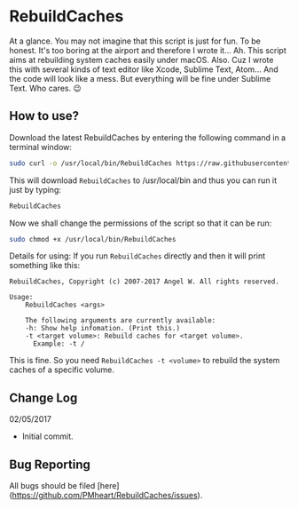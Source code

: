 RebuildCaches
==============

At a glance. You may not imagine that this script is just for fun. To be honest. It's too boring at the airport and therefore I wrote it...
Ah. This script aims at rebuilding system caches easily under macOS.
Also. Cuz I wrote this with several kinds of text editor like Xcode, Sublime Text, Atom... And the code will look like a mess. But everything will be fine under Sublime Text. Who cares. 😉

How to use?
-------------
Download the latest RebuildCaches by entering the following command in a terminal window:

``` sh
sudo curl -o /usr/local/bin/RebuildCaches https://raw.githubusercontent.com/PMheart/RebuildCaches/master/RebuildCaches
```

This will download ```RebuildCaches``` to /usr/local/bin and thus you can run it just by typing:
``` sh
RebuildCaches
```

Now we shall change the permissions of the script so that it can be run:
``` sh
sudo chmod +x /usr/local/bin/RebuildCaches
```

Details for using:
If you run ```RebuildCaches``` directly and then it will print something like this:

```
RebuildCaches, Copyright (c) 2007-2017 Angel W. All rights reserved.

Usage:
    RebuildCaches <args>

    The following arguments are currently available:
    -h: Show help infomation. (Print this.)
    -t <target volume>: Rebuild caches for <target volume>.
      Example: -t /

```

This is fine. So you need ```RebuildCaches -t <volume>``` to rebuild the system caches of a specific volume.

Change Log
------------
02/05/2017
- Initial commit.

Bug Reporting
---------------
All bugs should be filed [here] (https://github.com/PMheart/RebuildCaches/issues).
